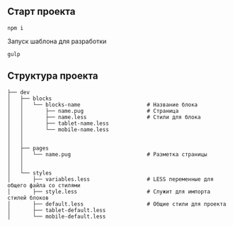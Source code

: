 ## Старт проекта

```
npm i
```

Запуск шаблона для разработки

```
gulp
```

## Структура проекта


```
├── dev
│   ├── blocks
│   │	└── blocks-name						# Название блока
│	│		├── name.pug					# Страница
│   │    	├── name.less					# Стили для блока
│   │    	├── tablet-name.less 
│   │    	└── mobile-name.less
│	│
│	│
│	├── pages
│	│	└── name.pug  						# Разметка страницы
│	│
│	│
│	└── styles
│		├── variables.less  				# LESS переменные для общего файла со стилями
│		├── style.less  					# Служит для импорта стилей блоков
│		├── default.less  					# Общие стили для проекта
│		├── tablet-default.less
│		└── mobile-default.less

```